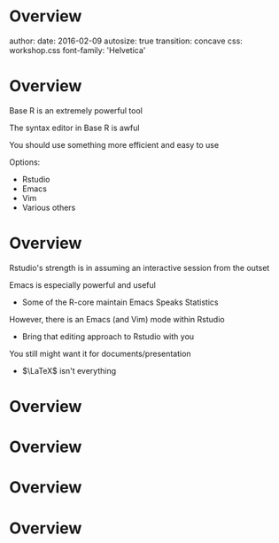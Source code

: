 Overview
========================================================
author:
date: 2016-02-09
autosize: true
transition: concave
css: workshop.css
font-family: 'Helvetica'



Overview
========================================================

Base R is an extremely powerful tool

The syntax editor in Base R is awful

You should use something more efficient and easy to use

Options:

- Rstudio
- Emacs
- Vim
- Various others


Overview
========================================================
Rstudio's strength is in assuming an interactive session from the outset

Emacs is especially powerful and useful

- Some of the R-core maintain Emacs Speaks Statistics

However, there is an Emacs (and Vim) mode within Rstudio

- Bring that editing approach to Rstudio with you

You still might want it for documents/presentation

- $\LaTeX$ isn't everything


Overview
========================================================
Overview
========================================================
Overview
========================================================
Overview
========================================================
